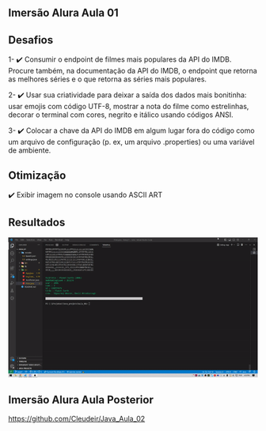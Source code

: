 ## Imersão Alura Aula 01

## Desafios

1- ✔️ Consumir o endpoint de filmes mais populares da API do IMDB. Procure também, na documentação da API do IMDB, o endpoint que retorna as melhores séries e o que retorna as séries mais populares.

2- ✔️ Usar sua criatividade para deixar a saída dos dados mais bonitinha: usar emojis com código UTF-8, mostrar a nota do filme como estrelinhas, decorar o terminal com cores, negrito e itálico usando códigos ANSI.

3- ✔️ Colocar a chave da API do IMDB em algum lugar fora do código como um arquivo de configuração (p. ex, um arquivo .properties) ou uma variável de ambiente.

## Otimização

 ✔️ Exibir imagem no console usando ASCII ART

## Resultados

![](https://github.com/Cleudeir/Java_Aula_01/blob/main/gif.gif)

## Imersão Alura Aula Posterior

https://github.com/Cleudeir/Java_Aula_02